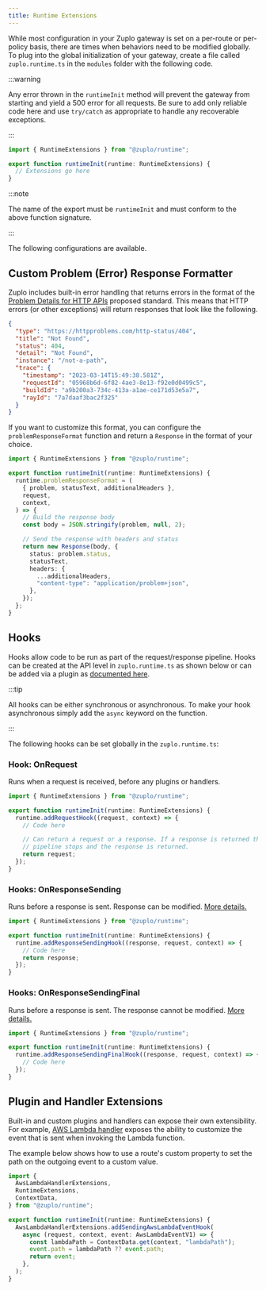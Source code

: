 ```yaml
---
title: Runtime Extensions
---
```


While most configuration in your Zuplo gateway is set on a per-route or
per-policy basis, there are times when behaviors need to be modified globally.
To plug into the global initialization of your gateway, create a file called
`zuplo.runtime.ts` in the `modules` folder with the following code.

:::warning

Any error thrown in the `runtimeInit` method will prevent the gateway from
starting and yield a 500 error for all requests. Be sure to add only reliable
code here and use `try/catch` as appropriate to handle any recoverable
exceptions.

:::

```ts
import { RuntimeExtensions } from "@zuplo/runtime";

export function runtimeInit(runtime: RuntimeExtensions) {
  // Extensions go here
}
```

:::note

The name of the export must be `runtimeInit` and must conform to the above
function signature.

:::

The following configurations are available.

## Custom Problem (Error) Response Formatter

Zuplo includes built-in error handling that returns errors in the format of the
[Problem Details for HTTP APIs](http://httpproblems.com/) proposed standard.
This means that HTTP errors (or other exceptions) will return responses that
look like the following.

```json
{
  "type": "https://httpproblems.com/http-status/404",
  "title": "Not Found",
  "status": 404,
  "detail": "Not Found",
  "instance": "/not-a-path",
  "trace": {
    "timestamp": "2023-03-14T15:49:38.581Z",
    "requestId": "05968b6d-6f82-4ae3-8e13-f92e0d0499c5",
    "buildId": "a9b200a3-734c-413a-a1ae-ce171d53e5a7",
    "rayId": "7a7daaf3bac2f325"
  }
}
```

If you want to customize this format, you can configure the
`problemResponseFormat` function and return a `Response` in the format of your
choice.

```ts
import { RuntimeExtensions } from "@zuplo/runtime";

export function runtimeInit(runtime: RuntimeExtensions) {
  runtime.problemResponseFormat = (
    { problem, statusText, additionalHeaders },
    request,
    context,
  ) => {
    // Build the response body
    const body = JSON.stringify(problem, null, 2);

    // Send the response with headers and status
    return new Response(body, {
      status: problem.status,
      statusText,
      headers: {
        ...additionalHeaders,
        "content-type": "application/problem+json",
      },
    });
  };
}
```

## Hooks

Hooks allow code to be run as part of the request/response pipeline. Hooks can
be created at the API level in `zuplo.runtime.ts` as shown below or can be added
via a plugin as [documented here](./hooks.md).

:::tip

All hooks can be either synchronous or asynchronous. To make your hook
asynchronous simply add the `async` keyword on the function.

:::

The following hooks can be set globally in the `zuplo.runtime.ts`:

### Hook: OnRequest

Runs when a request is received, before any plugins or handlers.

```ts
import { RuntimeExtensions } from "@zuplo/runtime";

export function runtimeInit(runtime: RuntimeExtensions) {
  runtime.addRequestHook((request, context) => {
    // Code here

    // Can return a request or a response. If a response is returned the
    // pipeline stops and the response is returned.
    return request;
  });
}
```

### Hooks: OnResponseSending

Runs before a response is sent. Response can be modified.
[More details.](/docs/articles/hooks#hook-onresponsesending)

```ts
import { RuntimeExtensions } from "@zuplo/runtime";

export function runtimeInit(runtime: RuntimeExtensions) {
  runtime.addResponseSendingHook((response, request, context) => {
    // Code here
    return response;
  });
}
```

### Hooks: OnResponseSendingFinal

Runs before a response is sent. The response cannot be modified.
[More details.](/docs/articles/hooks#hook-onresponsesendingfinal)

```ts
import { RuntimeExtensions } from "@zuplo/runtime";

export function runtimeInit(runtime: RuntimeExtensions) {
  runtime.addResponseSendingFinalHook((response, request, context) => {
    // Code here
  });
}
```

## Plugin and Handler Extensions

Built-in and custom plugins and handlers can expose their own extensibility. For
example, [AWS Lambda handler](../handlers/aws-lambda.md) exposes the ability to
customize the event that is sent when invoking the Lambda function.

The example below shows how to use a route's custom property to set the path on
the outgoing event to a custom value.

```ts
import {
  AwsLambdaHandlerExtensions,
  RuntimeExtensions,
  ContextData,
} from "@zuplo/runtime";

export function runtimeInit(runtime: RuntimeExtensions) {
  AwsLambdaHandlerExtensions.addSendingAwsLambdaEventHook(
    async (request, context, event: AwsLambdaEventV1) => {
      const lambdaPath = ContextData.get(context, "lambdaPath");
      event.path = lambdaPath ?? event.path;
      return event;
    },
  );
}
```
